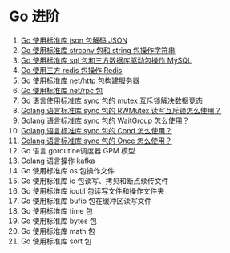 # Go 进阶
1. [Go 使用标准库 json 包解码 JSON](https://mp.weixin.qq.com/s/OyPlXss8L6zSb0HGIyDBrw)
2. [Go 使用标准库 strconv 包和 string 包操作字符串](https://mp.weixin.qq.com/s/ZULa_S-jSOMHS0-SiFqz4A)
3. [Go 使用标准库 sql 包和三方数据库驱动包操作 MySQL](https://mp.weixin.qq.com/s/JEWaU7DTkNllxK28BKvFUA)
4. [Go 使用三方 redis 包操作 Redis](https://mp.weixin.qq.com/s/7WtGQ2czx22GsCABZPGcHw)
5. [Go 使用标准库 net/http 包构建服务器](https://mp.weixin.qq.com/s/gsv3zW0HQaGMSxH9CtjiFA)
6. [Go 使用标准库 net/rpc 包](https://mp.weixin.qq.com/s/IospmGnkC-y9ddJx_9JGzg)
7. [Go 语言使用标准库 sync 包的 mutex 互斥锁解决数据竞态](https://mp.weixin.qq.com/s/7JsdpF7sevArgh2SHS6cyg)
8. [Golang 语言标准库 sync 包的 RWMutex 读写互斥锁怎么使用？](https://mp.weixin.qq.com/s/PGAtjh2gGmawfBB7Rgr0OA)
9. [Golang 语言标准库 sync 包的 WaitGroup 怎么使用？](https://mp.weixin.qq.com/s/6A9Lx99qkVx_sX_gIQxLYw)
10. [Golang 语言标准库 sync 包的 Cond 怎么使用？](https://mp.weixin.qq.com/s/OcLrO-oINk2j2w9sEJvkPw)
11. [Golang 语言标准库 sync 包的 Once 怎么使用？]()
13. Go 语言 goroutine调度器 GPM 模型
14. Golang 语言操作 kafka
15. Go 使用标准库 os 包操作文件
16. Go 使用标准库 io 包读写、拷贝和断点续传文件
17. Go 使用标准库 ioutil 包读写文件和操作文件夹
18. Go 使用标准库 bufio 包在缓冲区读写文件
19. Go 使用标准库 time 包
20. Go 使用标准库 bytes 包
21. Go 使用标准库 math 包
22. Go 使用标准库 sort 包
